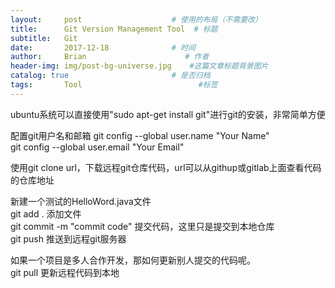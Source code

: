 ```yaml
---
layout:     post                    # 使用的布局（不需要改）
title:      Git Version Management Tool  # 标题 
subtitle:   Git
date:       2017-12-18              # 时间
author:     Brian                      # 作者
header-img: img/post-bg-universe.jpg    #这篇文章标题背景图片
catalog: true                       # 是否归档
tags:       Tool                          #标签
---
```


ubuntu系统可以直接使用"sudo apt-get install git"进行git的安装，非常简单方便     


配置git用户名和邮箱
git config --global user.name "Your Name"    
git config --global user.email "Your Email"    


使用git clone url，下载远程git仓库代码，url可以从githup或gitlab上面查看代码的仓库地址    



新建一个测试的HelloWord.java文件    
git add . 添加文件       
git commit -m "commit code" 提交代码，这里只是提交到本地仓库     
git push 推送到远程git服务器     

如果一个项目是多人合作开发，那如何更新别人提交的代码呢。     
git pull 更新远程代码到本地      
